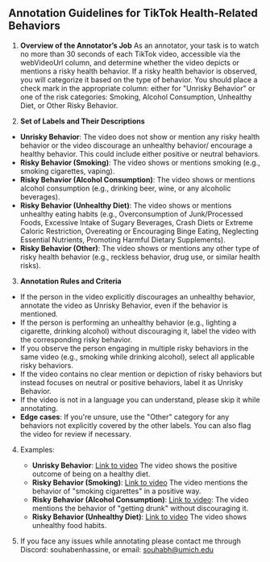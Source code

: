 ## Annotation Guidelines for TikTok Health-Related Behaviors
1. **Overview of the Annotator’s Job**
As an annotator, your task is to watch no more than 30 seconds of each TikTok video, accessible via the webVideoUrl column, and determine whether the video depicts or mentions a risky health behavior. If a risky health behavior is observed, you will categorize it based on the type of behavior. You should place a check mark in the appropriate column: either for "Unrisky Behavior" or one of the risk categories: Smoking, Alcohol Consumption, Unhealthy Diet, or Other Risky Behavior.

2. **Set of Labels and Their Descriptions**
- **Unrisky Behavior**: The video does not show or mention any risky health behavior or the video discourage an unhealthy behavior/ encourage a healthy behavior. This could include either positive or neutral behaviors.
- **Risky Behavior (Smoking)**: The video shows or mentions smoking (e.g., smoking cigarettes, vaping).
- **Risky Behavior (Alcohol Consumption)**: The video shows or mentions alcohol consumption (e.g., drinking beer, wine, or any alcoholic beverages).
- **Risky Behavior (Unhealthy Diet)**: The video shows or mentions unhealthy eating habits (e.g., Overconsumption of Junk/Processed Foods, Excessive Intake of Sugary Beverages, Crash Diets or Extreme Caloric Restriction, Overeating or Encouraging Binge Eating, Neglecting Essential Nutrients, Promoting Harmful Dietary Supplements). 
- **Risky Behavior (Other)**: The video shows or mentions any other type of risky health behavior (e.g., reckless behavior, drug use, or similar health risks).
  
3. **Annotation Rules and Criteria**
- If the person in the video explicitly discourages an unhealthy behavior, annotate the video as Unrisky Behavior, even if the behavior is mentioned.
- If the person is performing an unhealthy behavior (e.g., lighting a cigarette, drinking alcohol) without discouraging it, label the video with the corresponding risky behavior.
- If you observe the person engaging in multiple risky behaviors in the same video (e.g., smoking while drinking alcohol), select all applicable risky behaviors.
- If the video contains no clear mention or depiction of risky behaviors but instead focuses on neutral or positive behaviors, label it as Unrisky Behavior.
- If the video is not in a language you can understand, please skip it while annotating.
- **Edge cases**: If you're unsure, use the "Other" category for any behaviors not explicitly covered by the other labels. You can also flag the video for review if necessary.

4. Examples:
   - **Unrisky Behavior**: [Link to video](https://www.tiktok.com/@altheagrefaldon/video/7371328497387572485) The video shows the positive outcome of being on a healthy diet.
   - **Risky Behavior (Smoking)**: [Link to video](https://www.tiktok.com/@lacrane95/video/7383154299846626606) The video mentions the behavior of "smoking cigarettes" in a positive way.
   - **Risky Behavior (Alcohol Consumption)**: [Link to video](https://www.tiktok.com/@eybmk/video/7403301569157958945): The video mentions the behavior of "getting drunk" without discouraging it.
   - **Risky Behavior (Unhealthy Diet)**: [Link to video](https://www.tiktok.com/@shadezs/video/7363347059547622689) The video shows unhealthy food habits.

5. If you face any issues while annotating please contact me through Discord: souhabenhassine, or email: souhabh@umich.edu
